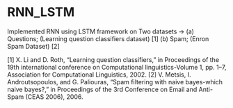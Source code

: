 # RNN_LSTM

Implemented RNN using LSTM framework on Two datasets -> (a) Questions; (Learning question classifiers dataset) [1] 
(b) Spam; (Enron Spam Dataset) [2]

[1] X. Li and D. Roth, “Learning question classifiers,” in Proceedings of the 19th international conference on 
Computational linguistics-Volume 1, pp. 1–7, Association for Computational Linguistics, 2002.
[2] V. Metsis, I. Androutsopoulos, and G. Paliouras, “Spam filtering with naive bayes-which naive bayes?,” in 
Proceedings of the 3rd Conference on Email and Anti-Spam (CEAS 2006), 2006.
